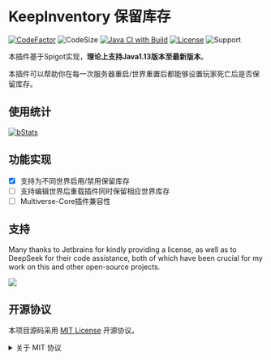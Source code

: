# KeepInventory 保留库存

[![CodeFactor](https://www.codefactor.io/repository/github/earlydreamland/keepinventory/badge)](https://www.codefactor.io/repository/github/earlydreamland/keepinventory)
![CodeSize](https://img.shields.io/github/languages/code-size/EarlyDreamLand/KeepInventory)
[![Java CI with Build](https://github.com/EarlyDreamLand/KeepInventory/actions/workflows/build.yml/badge.svg?branch=main)](https://github.com/EarlyDreamLand/KeepInventory/actions/workflows/build.yml)
[![License](https://img.shields.io/github/license/EarlyDreamLand/KeepInventory?&logo=github)](https://github.com/EarlyDreamLand/KeepInventory/blob/main/LICENSE)
![Support](https://img.shields.io/badge/Minecraft-Java%201.13--Latest-green)

本插件基于Spigot实现，**理论上支持Java1.13版本至最新版本**。

本插件可以帮助你在每一次服务器重启/世界重置后都能够设置玩家死亡后是否保留库存。

## 使用统计

[![bStats](https://bstats.org/signatures/bukkit/EnableKeepInventory.svg)](https://bstats.org/plugin/bukkit/EnableKeepInventory/26836)

## 功能实现

- [x] 支持为不同世界启用/禁用保留库存
- [ ] 支持编辑世界后重载插件同时保留相应世界库存
- [ ] Multiverse-Core插件兼容性

## 支持

Many thanks to Jetbrains for kindly providing a license, as well as to DeepSeek for their code assistance, both of which have been crucial for my work on this and other open-source projects.

[![](https://resources.jetbrains.com/storage/products/company/brand/logos/jb_beam.svg)](https://www.jetbrains.com/?from=https://github.com/EarlyDreamLand/KeepInventory)

## 开源协议

本项目源码采用 [MIT License](https://opensource.org/license/mit) 开源协议。

<details>
  <summary>关于 MIT 协议</summary>

>
> MIT 协议可能是几大开源协议中最宽松的一个，核心条款是：
>
> 该软件及其相关文档对所有人免费，可以任意处置，包括使用，复制，修改，合并，发表，分发，再授权，或者销售。唯一的限制是，软件中必须包含上述版权和许可提示。
>
> 这意味着：
>
> #### 你可以自由使用，复制，修改，可以用于自己的项目。
>
> #### 可以免费分发或用来盈利。
>
> #### 唯一的限制是必须包含许可声明。
>
> MIT 协议是所有开源许可中最宽松的一个，除了必须包含许可声明外，再无任何限制。
>
> *以上文字来自 [五种开源协议 (GPL,LGPL,BSD,MIT,Apache) 比较](https://segmentfault.com/a/1190000007798003) 。*
</details>